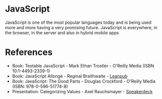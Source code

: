 # JavaScript
JavaScript is one of the most popular languages today and is being used 
more and more having a very promising future. JavaScript is everywhere, in 
the browser, in the server and also in hybrid mobile apps

# References

* Book: Testable JavaScript - Mark Ethan Trostler - O'Reilly Media (ISBN 10:1-4493-2339-1)
* Book: JavaScript Allongé - Reginal Braithwaite - [Leanpub](https://leanpub.com/javascript-allonge)
* Book: JavaScript: The Good Parts - Douglas Crockford - O'Reilly Media (ISBN: 978-0-596-51774-8)
* Presentation: Categorizing Values - Axel Rauchsmayer - [Speakerdeck](https://speakerdeck.com/rauschma/categorizing-values-typeof-instanceof-and-beyond)

